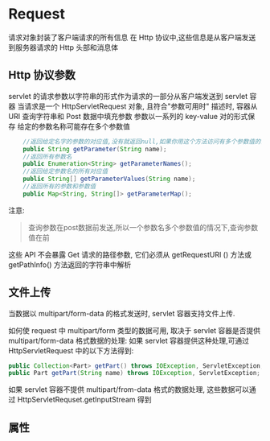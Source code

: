 # Request

请求对象封装了客户端请求的所有信息
在 Http 协议中,这些信息是从客户端发送到服务器请求的 Http 头部和消息体

## Http 协议参数

servlet 的请求参数以字符串的形式作为请求的一部分从客户端发送到 servlet 容器
当请求是一个 HttpServletRequest 对象, 且符合"参数可用时" 描述时,
容器从 URI 查询字符串和 Post 数据中填充参数
参数以一系列的 key-value 对的形式保存
给定的参数名称可能存在多个参数值

```java
    //返回给定名字的参数的对应值,没有就返回null,如果你用这个方法访问有多个参数值的话只返回第一个值
    public String getParameter(String name);
    //返回所有参数名
    public Enumeration<String> getParameterNames();
    //返回给定参数名的所有对应值
    public String[] getParameterValues(String name);
    //返回所有的参数和参数值
    public Map<String, String[]> getParameterMap();
```

注意:
> 查询参数在post数据前发送,所以一个参数名多个参数值的情况下,查询参数值在前

这些 API 不会暴露 Get 请求的路径参数, 它们必须从 getRequestURI () 方法或 getPathInfo()
方法返回的字符串中解析

## 文件上传

当数据以 multipart/form-data 的格式发送时, servlet 容器支持文件上传.

如何使 request 中 multipart/form 类型的数据可用, 取决于 servlet 容器是否提供 multipart/form-data
格式数据的处理:
如果 servlet 容器提供这种处理,可通过 HttpServletRequest 中的以下方法得到:

```java
public Collection<Part> getPart() throws IOException, ServletException;
public Part getPart(String name) throws IOException, ServletException;
```

如果 servlet 容器不提供 multipart/from-data 格式的数据处理, 这些数据可以通过
HttpServletRequset.getInputStream 得到

## 属性
